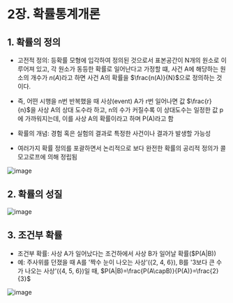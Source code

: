 # 2장. 확률통계개론
## 1. 확률의 정의
* 고전적 정의: 등확률 모형에 입각하여 정의된 것으로서 표본공간이 N개의 원소로 이루어져 있고, 각 원소가 동등한 확률로 일어난다고 가정할 떄, 사건 A에 해당하는 원소의 개수가 $n(A)$라고 하면 사건 A의 확률을 $\frac{n(A)}{N}$으로 정의하는 것이다.
* 즉, 어떤 시행을 n번 반복했을 때 사상(event) A가 r번 일어나면 값 $\frac{r}{n}$을 사상 A의 상대 도수라 하고, n의 수가 커질수록 이 상대도수는 일정한 값 p에 가까워지는데, 이를 사상 A의 확률이라고 하며 P(A)라고 함

* 확률의 개념: 경험 혹은 실험의 결과로 특정한 사건이나 결과가 발생할 가능성
* 여러가지 확률 정의를 포괄하면서 논리적으로 보다 완전한 확률의 공리적 정의가 콜모고로프에 의해 정립됨

![image](https://github.com/qlkdkd/school-3-1/assets/71871927/865e14c1-cb0a-426c-b664-937dfe20e7a2)

## 2. 확률의 성질
![image](https://github.com/qlkdkd/school-3-1/assets/71871927/0e39c136-c6d8-4746-8e54-f01061df83ec)

## 3. 조건부 확률
* 조건부 확률: 사상 A가 일어났다는 조건하에서 사상 B가 일어날 확률($P(A|B))
* 예: 주사위를 던졌을 때 A를 '짝수 눈이 나오는 사상'({2, 4, 6}), B를 '3보다 큰 수가 나오는 사상'({4, 5, 6})일 때, $P(A|B)=\frac{P(A\capB)}{P(A)}=\frac{2}{3}$

![image](https://github.com/qlkdkd/school-3-1/assets/71871927/063141d3-3423-4950-b745-386e1b3a9124)
